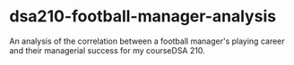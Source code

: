 # dsa210-football-manager-analysis
An analysis of the correlation between a football manager's playing career and their managerial success for my courseDSA 210.
